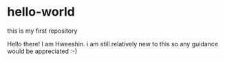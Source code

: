 # hello-world
this is my first repository 

Hello there! I am Hweeshin. i am still relatively new to this so any guidance would be appreciated :-)
